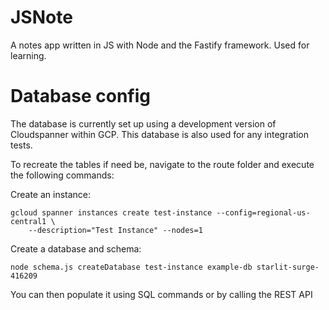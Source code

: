 # JSNote
A notes app written in JS with Node and the Fastify framework. Used for learning.

# Database config

The database is currently set up using a development version of Cloudspanner within GCP. This database is
also used for any integration tests.

To recreate the tables if need be, navigate to the route folder and execute the following commands:

Create an instance:

```shell
gcloud spanner instances create test-instance --config=regional-us-central1 \
    --description="Test Instance" --nodes=1
```

Create a database and schema:

```shell
node schema.js createDatabase test-instance example-db starlit-surge-416209
```

You can then populate it using SQL commands or by calling the REST API
